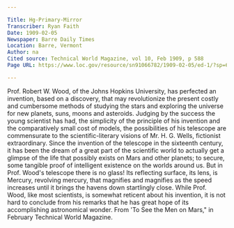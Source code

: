 ```yaml
---

Title: Hg-Primary-Mirror
Transcriber: Ryan Faith
Date: 1909-02-05
Newspaper: Barre Daily Times
Location: Barre, Vermont
Author: na
Cited source: Technical World Magazine, vol 10, Feb 1909, p 588
Page URL: https://www.loc.gov/resource/sn91066782/1909-02-05/ed-1/?sp=6

---
```


Prof. Robert W. Wood, of the Johns Hopkins University, has perfected an invention, based on a discovery, that may revolutionize the present costly and cumbersome methods of studying the stars and exploring the universe for new planets, suns, moons and asteroids. Judging by the success the young scientist has had, the simplicity of the principle of his invention and the comparatively small cost of models, the possibilities of his telescope are commensurate to the scientific-literary visions of Mr. H. G. Wells, fictionist extraordinary.
 Since the invention of the telescope in the sixteenth century, it has been the dream of a great part of the scientific world to actually get a glimpse of the life that possibly exists on Mars and other planets; to secure, some tangible proof of intelligent existence on the worlds around us. 
But in Prof. Wood's telescope there is no glass! Its reflecting surface, its lens, is Mercury, revolving mercury, that magnifies and magnifies as the speed increases until it brings the havens down startlingly close. While Prof. Wood, like most scientists, is somewhat reticent about his invention, it is not hard to conclude from his remarks that he has great hope of its accomplishing astronomical wonder. From 'To See the Men on Mars," in February Technical World Magazine.


